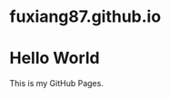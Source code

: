 # fuxiang87.github.io
<!DOCTYPE html>
<html>
<body>
<h1>Hello World</h1>
<p>This is my GitHub Pages.</p>
</body>
</html>
